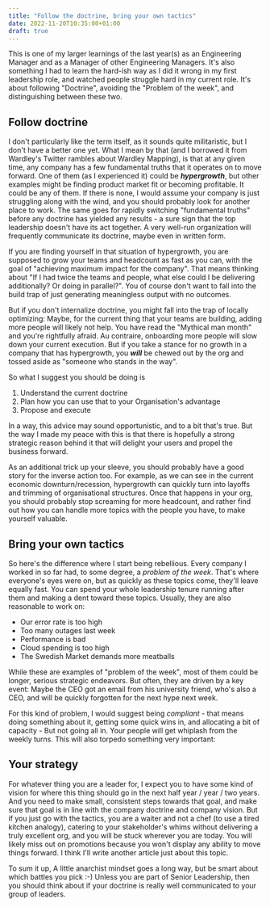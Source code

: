 ```yaml
---
title: "Follow the doctrine, bring your own tactics"
date: 2022-11-20T10:35:00+01:00
draft: true
---
```


This is one of my larger learnings of the last year(s) as an Engineering Manager and as a Manager of other Engineering Managers. It's also something I had to learn the hard-ish way as I did it wrong in my first leadership role, and watched people struggle hard in my current role. It's about following "Doctrine", avoiding the "Problem of the week", and distinguishing between these two. 

## Follow doctrine

I don't particularly like the term itself, as it sounds quite militaristic, but I don't have a better one yet. What I mean by that (and I borrowed it from Wardley's Twitter rambles about Wardley Mapping), is that at any given time, any company has a few fundamental truths that it operates on to move forward. One of them (as I experienced it) could be ***hypergrowth***, but other examples might be finding product market fit or becoming profitable. It could be any of them. If there is none, I would assume your company is just struggling along with the wind, and you should probably look for another place to work. The same goes for rapidly switching "fundamental truths" before any doctrine has yielded any results - a sure sign that the top leadership doesn't have its act together. A very well-run organization will frequently communicate its doctrine, maybe even in written form. 

If you are finding yourself in that situation of hypergrowth, you are supposed to grow your teams and headcount as fast as you can, with the goal of "achieving maximum impact for the company". That means thinking about "If I had twice the teams and people, what else could I be delivering additionally? Or doing in parallel?". You of course don't want to fall into the build trap of just generating meaningless output with no outcomes. 

But if you don't internalize doctrine, you might fall into the trap of locally optimizing: Maybe, for the current thing that your teams are building, adding more people will likely not help. You have read the "Mythical man month" and you're rightfully afraid. Au contraire, onboarding more people will slow down your current execution. But if you take a stance for no growth in a company that has hypergrowth, you ***will*** be chewed out by the org and tossed aside as "someone who stands in the way". 

So what I suggest you should be doing is 
1. Understand the current doctrine 
2. Plan how you can use that to your Organisation's advantage
3. Propose and execute

In a way, this advice may sound opportunistic, and to a bit that's true. But the way I made my peace with this is that there is hopefully a strong strategic reason behind it that will delight your users and propel the business forward.

As an additional trick up your sleeve, you should probably have a good story for the inverse action too. For example, as we can see in the current economic downturn/recession, hypergrowth can quickly turn into layoffs and trimming of organisational structures. Once that happens in your org, you should probably stop screaming for more headcount, and rather find out how you can handle more topics with the people you have, to make yourself valuable.

## Bring your own tactics

So here's the difference where I start being rebellious. Every company I worked in so far had, to some degree, a *problem of the week*. That's where everyone's eyes were on, but as quickly as these topics come, they'll leave equally fast. You can spend your whole leadership tenure running after them and making a dent toward these topics. Usually, they are also reasonable to work on: 

* Our error rate is too high
* Too many outages last week
* Performance is bad
* Cloud spending is too high
* The Swedish Market demands more meatballs

While these are examples of "problem of the week", most of them could be longer, serious strategic endeavors. But often, they are driven by a key event: Maybe the CEO got an email from his university friend, who's also a CEO, and will be quickly forgotten for the next hype next week.

For this kind of problem, I would suggest being _compliant_ - that means doing something about it, getting some quick wins in, and allocating a bit of capacity - But not going all in. Your people will get whiplash from the weekly turns. This will also torpedo something very important: 

## Your strategy

For whatever thing you are a leader for, I expect you to have some kind of vision for where this thing should go in the next half year / year / two years. And you need to make small, consistent steps towards that goal, and make sure that goal is in line with the company doctrine and company vision. But if you just go with the tactics, you are a waiter and not a chef (to use a tired kitchen analogy), catering to your stakeholder's whims without delivering a truly excellent org, and you will be stuck wherever you are today. You will likely miss out on promotions because you won't display any ability to move things forward. I think I'll write another article just about this topic.

To sum it up, A little anarchist mindset goes a long way, but be smart about which battles you pick :-) Unless you are part of Senior Leadership, then you should think about if your doctrine is really well communicated to your group of leaders.